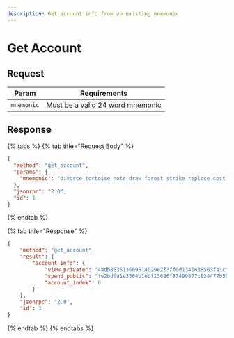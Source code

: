 ```yaml
---
description: Get account info from an existing mnemonic
---
```


# Get Account

## Request

| Param      | Requirements                     |
| ---------- | -------------------------------- |
| `mnemonic` | Must be a valid 24 word mnemonic |

## Response

{% tabs %}
{% tab title="Request Body" %}
```json
{
  "method": "get_account",
  "params": {
    "mnemonic": "divorce tortoise note draw forest strike replace cost also crowd front unusual demand south again rather pencil next remind future rally carry keen artefact"
  },
  "jsonrpc": "2.0",
  "id": 1
}
```
{% endtab %}

{% tab title="Response" %}
```json
{
    "method": "get_account",
    "result": {
        "account_info": {
            "view_private": "4adb853513669514029e2f3ff0d1340638563fa1cff31b5a0a68aa70fe9e6c04",
            "spend_public": "fe2bdfa1e3364b16bf23686f87499577c634477b553e7b3ddcaa35a9e8ec4e12",
            "account_index": 0
        }
    },
    "jsonrpc": "2.0",
    "id": 1
}
```
{% endtab %}
{% endtabs %}
